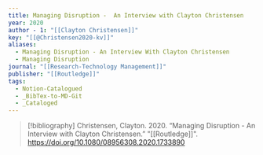 ```yaml
---
title: Managing Disruption -  An Interview with Clayton Christensen
year: 2020
author - 1: "[[Clayton Christensen]]"
key: "[[@Christensen2020-kv]]"
aliases:
  - Managing Disruption - An Interview With Clayton Christensen
  - Managing Disruption
journal: "[[Research-Technology Management]]"
publisher: "[[Routledge]]"
tags:
  - Notion-Catalogued
  - _BibTex-to-MD-Git
  - _Cataloged
---
```


> [!bibliography]
> Christensen, Clayton. 2020. “Managing Disruption -  An Interview with Clayton Christensen.” "[[Routledge]]". https://doi.org/10.1080/08956308.2020.1733890